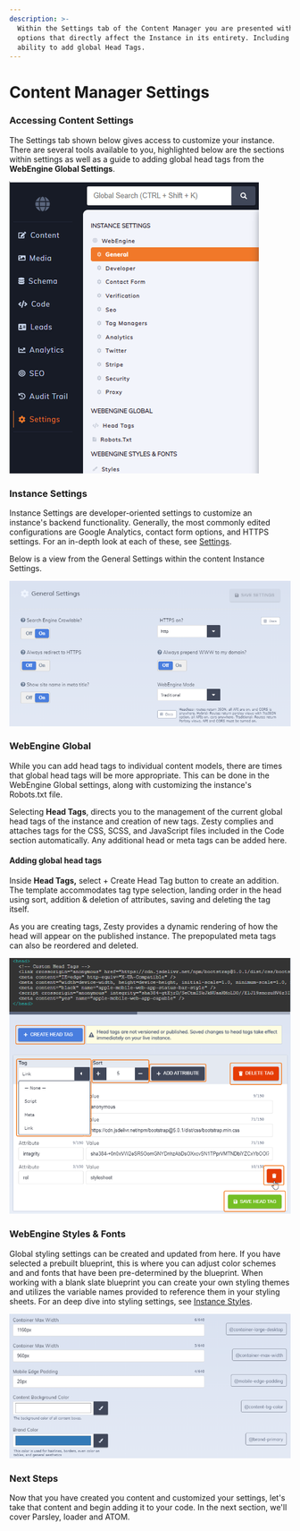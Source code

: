 ```yaml
---
description: >-
  Within the Settings tab of the Content Manager you are presented with several
  options that directly affect the Instance in its entirety. Including the
  ability to add global Head Tags.
---
```


# Content Manager Settings

### Accessing Content Settings

The Settings tab shown below gives access to customize your instance. There are several tools available to you, highlighted below are the sections within settings as well as a guide to adding global head tags from the **WebEngine Global Settings**.

![Settings navigation](<../../../.gitbook/assets/image (42).png>)

### Instance Settings

Instance Settings are developer-oriented settings to customize an instance's backend functionality. Generally, the most commonly edited configurations are Google Analytics, contact form options, and HTTPS settings. For an in-depth look at each of these, see [Settings](../../../instances/ui/settings/instance-settings.md).

Below is a view from the General Settings within the content Instance Settings.

![General Settings Options](<../../../.gitbook/assets/image (6).png>)

### WebEngine Global

While you can add head tags to individual content models, there are times that global head tags will be more appropriate. This can be done in the WebEngine Global settings, along with customizing the instance's Robots.txt file.

Selecting **Head Tags**, directs you to the management of the current global head tags of the instance and creation of new tags. Zesty complies and attaches tags for the CSS, SCSS, and JavaScript files included in the Code section automatically. Any additional head or meta tags can be added here.&#x20;

#### Adding global head tags

Inside **Head Tags,** select + Create Head Tag button to create an addition. The template accommodates  tag type selection, landing order in the head using sort, addition & deletion of attributes, saving and deleting the tag itself.

As you are creating tags, Zesty provides a dynamic rendering of how the head will appear on the published instance. The prepopulated meta tags can also be reordered and deleted.

![Adding Global Head Tags](<../../../.gitbook/assets/image (99).png>)

### WebEngine Styles & Fonts

Global styling settings can be created and updated from here. If you have selected a prebuilt blueprint, this is where you can adjust color schemes and and fonts that have been pre-determined by the blueprint. When working with a blank slate blueprint you can create your own styling themes and utilizes the variable  names provided to reference them in your styling sheets. For an deep dive into styling settings, see [Instance Styles](../../../instances/ui/settings/less-variables.md).

![Body Colors & Shaping located in WebEngine Styles & Fonts](<../../../.gitbook/assets/image (100).png>)

### Next Steps

Now that you have created you content and customized your settings, let's take that content and begin adding it to your code. In the next section, we'll cover Parsley, loader and ATOM.
